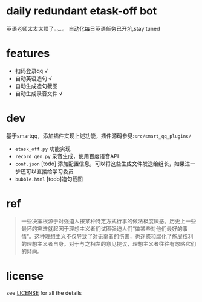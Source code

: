 # daily redundant etask-off bot
英语老师太太太烦了。。。。
自动化每日英语任务已开坑,stay tuned

# features
+ 扫码登录qq √
+ 自动英语造句 √
+ 自动生成造句截图
+ 自动生成录音文件 √

# dev
基于smartqq，添加插件实现上述功能，插件源码参见:`src/smart_qq_plugins/`
+ `etask_off.py` 功能实现
+ `record_gen.py` 录音生成，使用百度语音API
+ `conf.json` [todo] 添加配置信息，可以将这些生成文件发送给组长，如果进一步还可以直接给学习委员
+ `bubble.html` [todo]造句截图

# ref
>一些决策根源于对强迫人按某种特定方式行事的做法极度厌恶。历史上一些最坏的灾难就起因于理想主义者们试图强迫人们“做某些对他们最好的事情”。这种理想主义不仅导致了对无辜者的伤害，也迷惑和腐化了施展权利的理想主义者自身。对于与之相左的意见提议，理想主义者往往有忽略它们的倾向。

# license
see [LICENSE](/LICENSE) for all the details